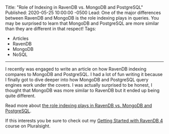 Title: "Role of Indexing in RavenDB vs. MongoDB and PostgreSQL"
Published: 2020-05-25 10:00:00 -0500
Lead: One of the major differences between RavenDB and MongoDB is the role indexing plays in queries. You may be surprised to learn that MongoDB and PostgreSQL are more similar than they are different in that respect!
Tags:
- Articles
- RavenDB
- MongoDB
- NoSQL
---

I recently was engaged to write an article on how RavenDB indexing compares to MongoDB and PostgreSQL. I had a lot of fun writing it because I finally got to dive deeper into how MongoDB and PostgreSQL query engines work under the covers. I was actually surprised to be honest, I thought that MongoDB was more similar to RavenDB but it ended up being quite different.

Read more about [the role indexing plays in RavenDB vs. MongoDB and PostgreSQL]([https://ravendb.net/articles/nosql-document-database-indexing](https://ravendb.net/articles/nosql-document-database-indexing)).

If this interests you be sure to check out my [Getting Started with RavenDB 4](http://bit.ly/PSRavenDB4) course on Pluralsight.
<!--stackedit_data:
eyJoaXN0b3J5IjpbMzUzNjI3NzgxXX0=
-->